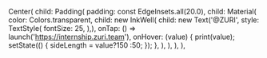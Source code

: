 Center(
          child: Padding(
            padding: const EdgeInsets.all(20.0),
            child: Material(
              color: Colors.transparent,
              child: new InkWell(
                  child: new Text('@ZURI',
                  style: TextStyle(
                    fontSize: 25,
                  ),),
                  onTap: () => launch('https://internship.zuri.team'),
                onHover: (value) {
                  print(value);
                  setState(() {
                    sideLength = value?150 :50;
                  });
                },
              ),
            ),
          ),
        ),